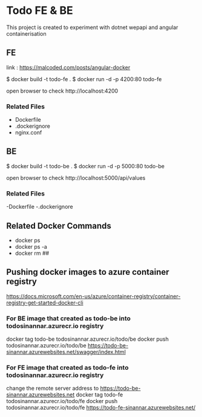 # Todo FE & BE

This project is created to experiment with dotnet wepapi and angular containerisation

## FE


link : https://malcoded.com/posts/angular-docker

$ docker build -t todo-fe .
$ docker run -d -p 4200:80 todo-fe

open browser to check http://localhost:4200

### Related Files
- Dockerfile
- .dockerignore
- nginx.conf


## BE

$ docker build -t todo-be .
$ docker run -d -p 5000:80 todo-be

open browser to check http://localhost:5000/api/values

### Related Files
-Dockerfile
-.dockerignore

## Related Docker Commands
- docker ps
- docker ps -a
- docker rm ##

## Pushing docker images to azure container registry
https://docs.microsoft.com/en-us/azure/container-registry/container-registry-get-started-docker-cli

### For BE image that created as todo-be into todosinannar.azurecr.io registry
docker tag todo-be todosinannar.azurecr.io/todo/be
docker push todosinannar.azurecr.io/todo/be
https://todo-be-sinannar.azurewebsites.net/swagger/index.html

### For FE image that created as todo-fe into todosinannar.azurecr.io registry
change the remote server address to https://todo-be-sinannar.azurewebsites.net
docker tag todo-fe todosinannar.azurecr.io/todo/fe
docker push todosinannar.azurecr.io/todo/fe
https://todo-fe-sinannar.azurewebsites.net/